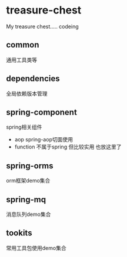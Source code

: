 # treasure-chest
My treasure chest.....    codeing



## common
通用工具类等

## dependencies
全局依赖版本管理

## spring-component
spring相关组件
- aop spring-aop切面使用
- function 不属于spring 但比较实用 也放这里了

## spring-orms
orm框架demo集合

## spring-mq
消息队列demo集合

## tookits
常用工具包使用demo集合